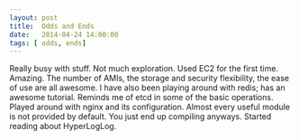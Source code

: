 ```yaml
---
layout: post
title:  Odds and Ends
date:   2014-04-24 14:00:00
tags: [ odds, ends]
---
```


Really busy with stuff. Not much exploration. Used EC2 for the first time.
Amazing. The number of AMIs, the storage and security flexibility, the ease of
use are all awesome. I have also been playing around with redis; has an
awesome tutorial. Reminds me of etcd in some of the basic operations.
Played around with nginx and its configuration. Almost every useful module
is not provided by default. You just end up compiling anyways. Started reading
about HyperLogLog.
